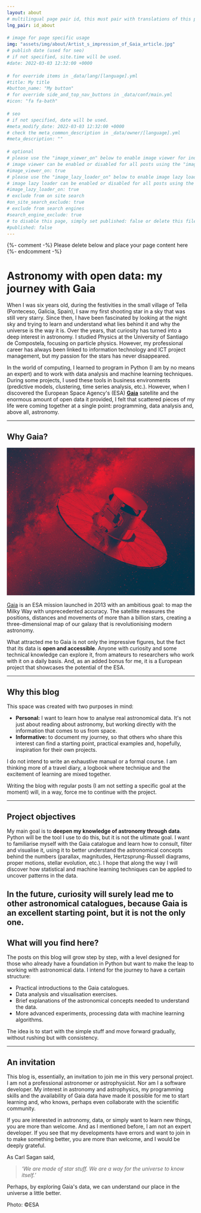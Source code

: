 ```yaml
---
layout: about
# multilingual page pair id, this must pair with translations of this page. (This name must be unique)
lng_pair: id_about

# image for page specific usage
img: "assets/img/about/Artist_s_impression_of_Gaia_article.jpg"
# publish date (used for seo)
# if not specified, site.time will be used.
#date: 2022-03-03 12:32:00 +0000

# for override items in _data/lang/[language].yml
#title: My title
#button_name: "My button"
# for override side_and_top_nav_buttons in _data/conf/main.yml
#icon: "fa fa-bath"

# seo
# if not specified, date will be used.
#meta_modify_date: 2022-03-03 12:32:00 +0000
# check the meta_common_description in _data/owner/[language].yml
#meta_description: ""

# optional
# please use the "image_viewer_on" below to enable image viewer for individual pages or posts (_posts/ or [language]/_posts folders).
# image viewer can be enabled or disabled for all posts using the "image_viewer_posts: true" setting in _data/conf/main.yml.
#image_viewer_on: true
# please use the "image_lazy_loader_on" below to enable image lazy loader for individual pages or posts (_posts/ or [language]/_posts folders).
# image lazy loader can be enabled or disabled for all posts using the "image_lazy_loader_posts: true" setting in _data/conf/main.yml.
#image_lazy_loader_on: true
# exclude from on site search
#on_site_search_exclude: true
# exclude from search engines
#search_engine_exclude: true
# to disable this page, simply set published: false or delete this file
#published: false
---
```


{%- comment -%} Please delete below and place your page content here {%- endcomment -%}


# Astronomy with open data: my journey with Gaia

When I was six years old, during the festivities in the small village of Tella (Ponteceso, Galicia, Spain), I saw my first shooting star in a sky that was still very starry. Since then, I have been fascinated by looking at the night sky and trying to learn and understand what lies behind it and why the universe is the way it is. Over the years, that curiosity has turned into a deep interest in astronomy. I studied Physics at the University of Santiago de Compostela, focusing on particle physics. However, my professional career has always been linked to information technology and ICT project management, but my passion for the stars has never disappeared.

In the world of computing, I learned to program in Python (I am by no means an expert) and to work with data analysis and machine learning techniques. During some projects, I used these tools in business environments (predictive models, clustering, time series analysis, etc.). However, when I discovered the European Space Agency's (ESA) **[Gaia](https://www.esa.int/Science_Exploration/Space_Science/Gaia)** satellite and the enormous amount of open data it provided, I felt that scattered pieces of my life were coming together at a single point: programming, data analysis and, above all, astronomy.

---

## Why Gaia?  

![Gaia](/assets/img/about/Gaia_pillars.jpg)

[Gaia](https://www.esa.int/Science_Exploration/Space_Science/Gaia) is an ESA mission launched in 2013 with an ambitious goal: to map the Milky Way with unprecedented accuracy. The satellite measures the positions, distances and movements of more than a billion stars, creating a three-dimensional map of our galaxy that is revolutionising modern astronomy.  

What attracted me to Gaia is not only the impressive figures, but the fact that its data is **open and accessible**. Anyone with curiosity and some technical knowledge can explore it, from amateurs to researchers who work with it on a daily basis. And, as an added bonus for me, it is a European project that showcases the potential of the ESA.

---

## Why this blog  

This space was created with two purposes in mind:

- **Personal:** I want to learn how to analyse real astronomical data. It's not just about reading about astronomy, but working directly with the information that comes to us from space.  
- **Informative:** to document my journey, so that others who share this interest can find a starting point, practical examples and, hopefully, inspiration for their own projects.  

I do not intend to write an exhaustive manual or a formal course. I am thinking more of a travel diary, a logbook where technique and the excitement of learning are mixed together.  

Writing the blog with regular posts (I am not setting a specific goal at the moment) will, in a way, force me to continue with the project.

---

## Project objectives  

My main goal is to **deepen my knowledge of astronomy through data**. Python will be the tool I use to do this, but it is not the ultimate goal. I want to familiarise myself with the Gaia catalogue and learn how to consult, filter and visualise it, using it to better understand the astronomical concepts behind the numbers (parallax, magnitudes, Hertzsprung-Russell diagrams, proper motions, stellar evolution, etc.). I hope that along the way I will discover how statistical and machine learning techniques can be applied to uncover patterns in the data.

In the future, curiosity will surely lead me to other astronomical catalogues, because Gaia is an excellent starting point, but it is not the only one.
---

## What will you find here?

The posts on this blog will grow step by step, with a level designed for those who already have a foundation in Python but want to make the leap to working with astronomical data. I intend for the journey to have a certain structure:

- Practical introductions to the Gaia catalogues.  
- Data analysis and visualisation exercises.
- Brief explanations of the astronomical concepts needed to understand the data.
- More advanced experiments, processing data with machine learning algorithms.

The idea is to start with the simple stuff and move forward gradually, without rushing but with consistency.

---

## An invitation

This blog is, essentially, an invitation to join me in this very personal project. I am not a professional astronomer or astrophysicist. Nor am I a software developer. My interest in astronomy and astrophysics, my programming skills and the availability of Gaia data have made it possible for me to start learning and, who knows, perhaps even collaborate with the scientific community.

If you are interested in astronomy, data, or simply want to learn new things, you are more than welcome. And as I mentioned before, I am not an expert developer. If you see that my developments have errors and want to join in to make something better, you are more than welcome, and I would be deeply grateful.

As Carl Sagan said, 

> *‘We are made of star stuff. We are a way for the universe to know itself.’* 

Perhaps, by exploring Gaia's data, we can understand our place in the universe a little better.

Photo: ©ESA